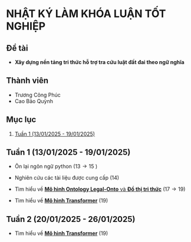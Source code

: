 # NHẬT KÝ LÀM KHÓA LUẬN TỐT NGHIỆP

## Đề tài

- **Xây dựng nền tảng tri thức hỗ trợ tra cứu luật đất
  đai theo ngữ nghĩa**

## Thành viên

- Trương Công Phúc
- Cao Bảo Quỳnh

## Mục lục

1. [Tuần 1 (13/01/2025 - 19/01/2025)](#tuần-1-13012025---19012025)

## Tuần 1 (13/01/2025 - 19/01/2025)

- Ôn lại ngôn ngữ python ($13 \rightarrow 15$ )

- Nghiên cứu các tài liệu được cung cấp ($14$)

- Tìm hiểu về [**Mô hình Ontology Legal-Onto** và **Đồ thị tri thức**](./Documents/Legal-Ontology-And-Knowledge-Graph.md) ($17 \rightarrow 19$)

- Tìm hiểu về [**Mô hình Transformer**](./Documents/Transformer-Model.md) ($19$)

## Tuần 2 (20/01/2025 - 26/01/2025)

- Tìm hiểu về [**Mô hình Transformer**](./Documents/Transformer-Model.md) ($19$)

